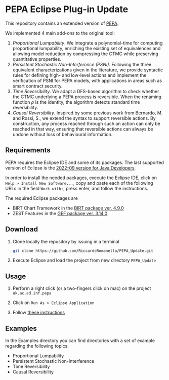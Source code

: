 # PEPA Eclipse Plug-in Update

This repository contains an extended version of [PEPA](https://www.dcs.ed.ac.uk/pepa/).

We implemented 4 main add-ons to the original tool: 
1. _Proportional Lumpability_. We integrate a polynomial-time for computing proportional lumpability,
  enriching the existing set of equivalences and allowing model reduction by
  compressing the CTMC while preserving quantitative properties.
2. _Persistent Stochastic Non-Interference (PSNI)_. Following the
  three equivalent characterizations given in the literature, we provide
  syntactic rules for defining high- and low-level actions and implement the
  verification of PSNI for PEPA models, with applications in areas such as
  smart contract security.
3. _Time Reversibility_. We adapt a DFS-based algorithm
  to check whether the CTMC underlying a PEPA process is reversible. When
  the renaming function $\rho$ is the identity, the algorithm detects standard
  time reversibility.
4. _Causal Reversibility_. Inspired by some previous work from Bernardo, M. and Rossi, S., we extend the
  syntax to support reversible actions. By construction, any process
  reached through such an action can only be reached in that way, ensuring that
  reversible actions can always be undone without loss of behavioural
  information.

## Requirements

PEPA requires the Eclipse IDE and some of its packages. The last supported version of Eclipse is the [2022-09 version for Java Developers](https://www.eclipse.org/downloads/packages/release/2022-09/r/eclipse-ide-java-developers).
 
In order to install the needed packages, execute the Eclipse IDE, click on `Help > Install New Software...`, copy and paste each of the following URLs in the field `Work with:`, press enter, and follow the instructions.

The required Eclipse packages are

- BIRT Chart Framework in the [BIRT package ver. 4.9.0](https://archive.eclipse.org/birt/update-site/4.9.0/)
- ZEST Features in the [GEF package ver. 3.14.0](https://download.eclipse.org/tools/gef/classic/release/3.14.0/)


## Download

1. Clone locally the repository by issuing in a terminal

    ```bash
    git clone https://github.com/RiccardoRomanello/PEPA_Update.git
    ``` 

2. Execute Eclipse and load the project from new directory `PEPA_Update`

## Usage

1. Perform a right click (or a two-fingers click on mac) on the project `uk.ac.ed.inf.pepa`

2. Click on `Run As > Eclipse Application`

3. Follow [these instructions](https://www.dcs.ed.ac.uk/pepa/documentation/#SEC1.1)

## Examples

In the Examples directory you can find directories with a set of example regarding the following topics:
- Proportional Lumpability
- Persistent Stochastic Non-Interference
- Time Reversibility
- Causal Reversibility


